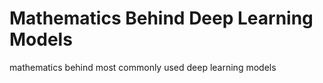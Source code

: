 # Mathematics Behind Deep Learning Models
 mathematics behind most commonly used deep learning models
